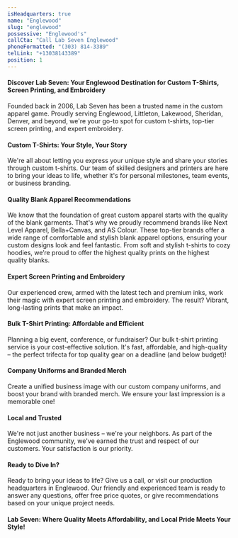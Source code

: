 ```yaml
---
isHeadquarters: true
name: "Englewood"
slug: "englewood"
possessive: "Englewood's"
callCta: "Call Lab Seven Englewood"
phoneFormatted: "(303) 814-3389"
telLink: "+13038143389"
position: 1
---
```


#### Discover Lab Seven: Your Englewood Destination for Custom T-Shirts, Screen Printing, and Embroidery

Founded back in 2006, Lab Seven has been a trusted name in the custom apparel game. Proudly serving Englewood, Littleton, Lakewood, Sheridan, Denver, and beyond, we're your go-to spot for custom t-shirts, top-tier screen printing, and expert embroidery.

#### Custom T-Shirts: Your Style, Your Story

We're all about letting you express your unique style and share your stories through custom t-shirts. Our team of skilled designers and printers are here to bring your ideas to life, whether it's for personal milestones, team events, or business branding.

#### Quality Blank Apparel Recommendations

We know that the foundation of great custom apparel starts with the quality of the blank garments. That's why we proudly recommend brands like Next Level Apparel, Bella+Canvas, and AS Colour. These top-tier brands offer a wide range of comfortable and stylish blank apparel options, ensuring your custom designs look and feel fantastic. From soft and stylish t-shirts to cozy hoodies, we’re proud to offer the highest quality prints on the highest quality blanks.

#### Expert Screen Printing and Embroidery

Our experienced crew, armed with the latest tech and premium inks, work their magic with expert screen printing and embroidery. The result? Vibrant, long-lasting prints that make an impact.

#### Bulk T-Shirt Printing: Affordable and Efficient

Planning a big event, conference, or fundraiser? Our bulk t-shirt printing service is your cost-effective solution. It's fast, affordable, and high-quality – the perfect trifecta for top quality gear on a deadline (and below budget)!

#### Company Uniforms and Branded Merch

Create a unified business image with our custom company uniforms, and boost your brand with branded merch. We ensure your last impression is a memorable one!

#### Local and Trusted

We're not just another business – we're your neighbors. As part of the Englewood community, we've earned the trust and respect of our customers. Your satisfaction is our priority.

#### Ready to Dive In?

Ready to bring your ideas to life? Give us a call, or visit our production headquarters in Englewood. Our friendly and experienced team is ready to answer any questions, offer free price quotes, or give recommendations based on your unique project needs.

#### Lab Seven: Where Quality Meets Affordability, and Local Pride Meets Your Style!
